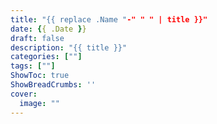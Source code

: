 ```yaml
---
title: "{{ replace .Name "-" " " | title }}"
date: {{ .Date }}
draft: false
description: "{{ title }}"
categories: [""]
tags: [""]
ShowToc: true
ShowBreadCrumbs: ''
cover:
  image: ""
---
```

